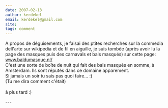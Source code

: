```yaml
---
date: 2007-02-13
author: kerdekel
email: kerdekel@gmail.com
site: 
tags: comment
---
```


<p>A propos de déguisements, je faisai des ptites recherches sur la commedia dell'arte sur wikipedia et de fil en aiguille, je suis tombée (après avoir lu la page des masques puis des carnavals et bals masqués) sur cette page:<br />
<a href="http://www.baldumasque.nl/" title="http://www.baldumasque.nl/" rel="nofollow">www.baldumasque.nl/</a><br />
C'est une sorte de boîte de nuit qui fait des bals masqués en somme, à Amsterdam. Ils sont réputés dans ce domaine apparement.<br />
Si jamais un soir tu sais pas quoi faire... :)<br />
(Tu me dira comment c'était)<br />
<br />
à plus tard :)</p>
---